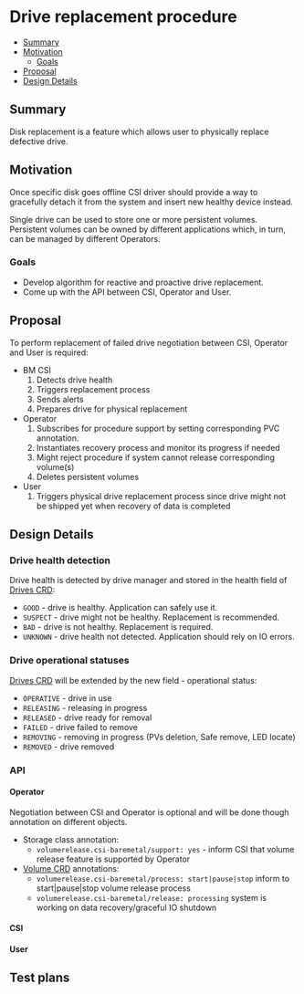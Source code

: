 # Drive replacement procedure
<!-- toc -->
- [Summary](#summary)
- [Motivation](#motivation)
  - [Goals](#goals)
- [Proposal](#proposal)  
- [Design Details](#design-details)  
<!-- /toc -->
## Summary
Disk replacement is a feature which allows user to physically replace defective drive.

## Motivation
Once specific disk goes offline CSI driver should provide a way to gracefully detach it from the system and insert new healthy device instead.

Single drive can be used to store one or more persistent volumes. Persistent volumes can be owned by different applications which, in turn, can be managed by different Operators.

### Goals
- Develop algorithm for reactive and proactive drive replacement.
- Come up with the API between CSI, Operator and User.

## Proposal
To perform replacement of failed drive negotiation between CSI, Operator and User is required:

- BM CSI
  1. Detects drive health
  2. Triggers replacement process
  3. Sends alerts
  4. Prepares drive for physical replacement
- Operator
  1. Subscribes for procedure support by setting corresponding PVC annotation.
  2. Instantiates recovery process and monitor its progress if needed
  3. Might reject procedure if system cannot release corresponding volume(s)
  4. Deletes persistent volumes
- User
  1. Triggers physical drive replacement process since drive might not be shipped yet when recovery of data is completed
## Design Details
### Drive health detection
Drive health is detected by drive manager and stored in the health field of [Drives CRD](https://github.com/dell/csi-baremetal/blob/master/charts/baremetal-csi-plugin/crds/baremetal-csi.dellemc.com_drives.yaml): 
- `GOOD` - drive is healthy. Application can safely use it.
- `SUSPECT` - drive might not be healthy. Replacement is recommended.
- `BAD` - drive is not healthy. Replacement is required.
- `UNKNOWN` - drive health not detected. Application should rely on IO errors.
### Drive operational statuses
[Drives CRD](https://github.com/dell/csi-baremetal/blob/master/charts/baremetal-csi-plugin/crds/baremetal-csi.dellemc.com_drives.yaml) will be extended by the new field - operational status: 
- `OPERATIVE` - drive in use
- `RELEASING` - releasing in progress
- `RELEASED` - drive ready for removal
- `FAILED` - drive failed to remove
- `REMOVING` - removing in progress (PVs deletion, Safe remove, LED locate)
- `REMOVED` - drive removed
### API
#### Operator
Negotiation between CSI and Operator is optional and will be done though annotation on different objects.
* Storage class annotation:
  - `volumerelease.csi-baremetal/support: yes` - inform CSI that volume release feature is supported by Operator
* [Volume CRD]() annotations:
  - `volumerelease.csi-baremetal/process: start|pause|stop` inform to start|pause|stop volume release process
  - `volumerelease.csi-baremetal/release: processing` system is working on data recovery/graceful IO shutdown
#### CSI
#### User
## Test plans